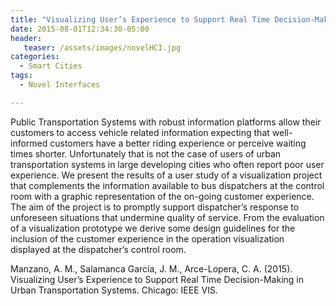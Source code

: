 ```yaml
---
title: "Visualizing User’s Experience to Support Real Time Decision-Making in Urban Transportation Systems"
date: 2015-08-01T12:34:30-05:00
header:
   teaser: /assets/images/novelHCI.jpg
categories:
  - Smart Cities
tags:
  - Novel Interfaces

---
```

Public Transportation Systems with robust information platforms allow their customers to access 
vehicle related information expecting that well-informed customers have a better riding experience 
or perceive waiting times shorter. Unfortunately that is not the case of users of urban transportation 
systems in large developing cities who often report poor user experience. We present the results of a 
user study of a visualization project that complements the information available to bus dispatchers at the 
control room with a graphic representation of the on-going customer experience. The aim of the project is to 
promptly support dispatcher’s response to unforeseen situations that undermine quality of service. 
From the evaluation of a visualization prototype we derive some design guidelines for the inclusion of the 
customer experience in the operation visualization displayed at the dispatcher’s control room.

Manzano, A. M., Salamanca García, J. M., Arce-Lopera, C. A.  (2015). 
Visualizing User’s Experience to Support Real Time Decision-Making in Urban Transportation Systems. 
Chicago: IEEE VIS.
